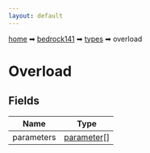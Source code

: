 ```yaml
---
layout: default
---
```


[home](/) ➡ [bedrock141](/protocol/bedrock141) ➡ [types](/protocol/bedrock141/types) ➡ overload

# Overload

## Fields

Name | Type
---|---
parameters | [parameter](/protocol/bedrock141/types/parameter)[]

